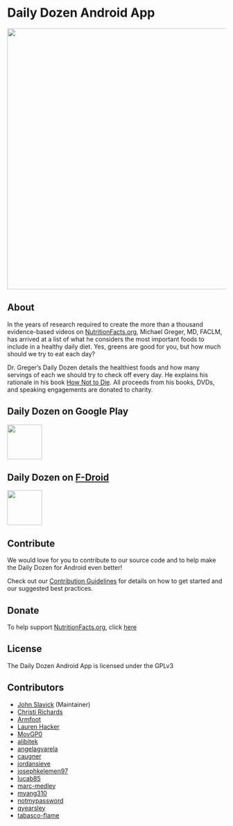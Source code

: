Daily Dozen Android App
========================

<p align="center"><img src="http://nutritionfactsorg.s3.amazonaws.com/wp-content/uploads/2016/03/21232747/github.jpg" style="width: 600px"></p>

About
-----------

In the years of research required to create the more than a thousand evidence-based videos on [NutritionFacts.org][nutritionfacts.org], Michael Greger, MD, FACLM, has arrived at a list of what he considers the most important foods to include in a healthy daily diet. Yes, greens are good for you, but how much should we try to eat each day?

Dr. Greger’s Daily Dozen details the healthiest foods and how many servings of each we should try to check off every day. He explains his rationale in his book [How Not to Die][book]. All proceeds from his books, DVDs, and speaking engagements are donated to charity.


Daily Dozen on Google Play
------------------

<a href="https://play.google.com/store/apps/details?id=org.nutritionfacts.dailydozen" alt="Get it on Google Play" target="_blank"><img src="https://play.google.com/intl/en_us/badges/images/generic/en_badge_web_generic.png" height="80"></a>

Daily Dozen on [F-Droid](https://f-droid.org/)
------------------

<a href="https://f-droid.org/packages/org.nutritionfacts.dailydozen/" alt="Get it on F-Droid" target="_blank"><img src="https://f-droid.org/badge/get-it-on.png" height="80"></a>

Contribute
------------

We would love for you to contribute to our source code and to help make the Daily Dozen for Android even better!

Check out our [Contribution Guidelines][contribute] for details on how to get started and our suggested best practices.

Donate
------

To help support [NutritionFacts.org][nutritionfacts.org], click [here][donate]

License
-------

The Daily Dozen Android App is licensed under the GPLv3

Contributors
------------

* [John Slavick][slavick] (Maintainer)
* [Christi Richards][christirichards]
* [Armfoot][Armfoot]
* [Lauren Hacker][laurenhacker]
* [MovGP0][MovGP0]
* [alibitek][alibitek]
* [angelagvarela][angelagvarela]
* [caugner][caugner]
* [jordansieve][jordansieve]
* [josephkelemen97][josephkelemen97]
* [lucab85][lucab85]
* [marc-medley][marc-medley]
* [myang310][myang310]
* [notmypassword][notmypassword]
* [qyearsley][qyearsley]
* [tabasco-flame][tabasco-flame]

[nutritionfacts.org]: http://nutritionfacts.org "NutritionFacts.org - The Latest in Nutrition Research"
[contribute]: https://github.com/nutritionfactsorg/daily-dozen-android/blob/master/CONTRIBUTING.md "Contribute to the Daily Dozen Android App"
[donate]: https://nutritionfacts.org/donate "Donate to NutritionFacts.org"
[book]: http://nutritionfacts.org/book "How Not to Die"
[slavick]: http://github.com/slavick "John Slavick on GitHub"
[christirichards]: http://github.com/christirichards "Christi Richards on GitHub"
[laurenhacker]: http://github.com/lahacker "Lauren Hacker on GitHub"
[Armfoot]: https://github.com/Armfoot "Armfoot on GitHub"
[MovGP0]: https://github.com/MovGP0 "MovGP0 on GitHub"
[notmypassword]: https://github.com/notmypassword "notmypassword on GitHub"
[alibitek]: https://github.com/alibitek "alibitek on GitHub"
[caugner]: https://github.com/caugner "caugner on GitHub"
[myang310]: https://github.com/myang310 "myang310 on GitHub"
[lucab85]: https://github.com/lucab85 "lucab85 on GitHub"
[qyearsley]: https://github.com/qyearsley "qyearsley on GitHub"
[jordansieve]: https://github.com/jordansieve "jordansieve on GitHub"
[angelagvarela]: https://github.com/angelagvarela "angelagvarela on GitHub"
[josephkelemen97]: https://github.com/josephkelemen97 "josephkelemen97 on GitHub"
[marc-medley]: https://github.com/marc-medley "marc-medley on GitHub"
[tabasco-flame]: https://github.com/tabasco-flame "tabasco-flame on GitHub"
